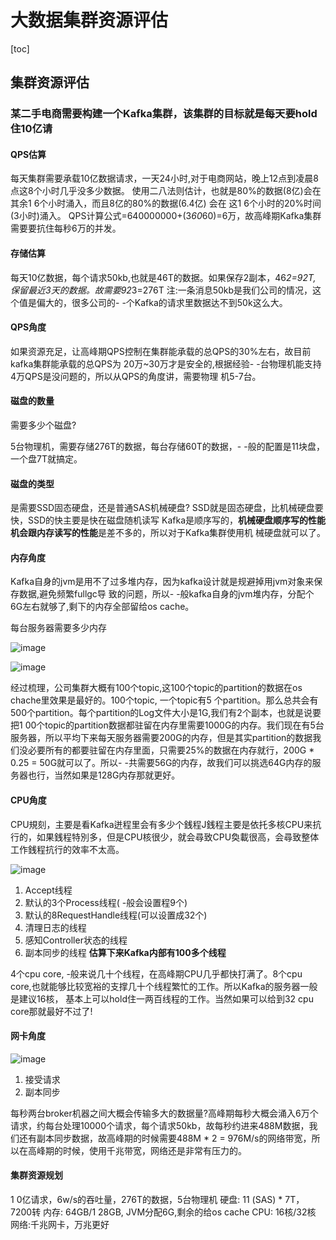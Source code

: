 # 大数据集群资源评估

[toc]

## 集群资源评估

### 某二手电商需要构建一个Kafka集群，该集群的目标就是每天要hold住10亿请

#### QPS估算

每天集群需要承载10亿数据请求，一天24小时,对于电商网站，晚上12点到凌晨8点这8个小时几乎没多少数据。
使用二八法则估计，也就是80%的数据(8亿)会在其余1 6个小时涌入，而且8亿的80%的数据(6.4亿) 会在
这1 6个小时的20%时间(3小时)涌入。
QPS计算公式=640000000+(3*60*60)=6万，故高峰期Kafka集群需要要抗住每秒6万的并发。

#### 存储估算

每天10亿数据，每个请求50kb,也就是46T的数据。如果保存2副本，46*2=92T, 保留最近3天的数据。故需要92*3=276T
注:一条消息50kb是我们公司的情况，这个值是偏大的，很多公司的- -个Kafka的请求里数据达不到50k这么大。

#### QPS角度


如果资源充足，让高峰期QPS控制在集群能承载的总QPS的30%左右，故目前kafka集群能承载的总QPS为
20万~30万才是安全的,根据经验- -台物理机能支持4万QPS是没问题的，所以从QPS的角度讲，需要物理
机5-7台。

#### 磁盘的数量

需要多少个磁盘?

5台物理机，需要存储276T的数据，每台存储60T的数据，- -般的配置是11块盘，一个盘7T就搞定。



#### 磁盘的类型


是需要SSD固态硬盘，还是普通SAS机械硬盘?
SSD就是固态硬盘，比机械硬盘要快，SSD的快主要是快在磁盘随机读写
Kafka是顺序写的，**机械硬盘顺序写的性能机会跟内存读写的性能**是差不多的，所以对于Kafka集群使用机
械硬盘就可以了。



#### 内存角度


Kafka自身的jvm是用不了过多堆内存，因为kafka设计就是规避掉用jvm对象来保存数据,避免频繁fullgc导
致的问题，所以- -般kafka自身的jvm堆内存，分配个6G左右就够了,剩下的内存全部留给os cache。

每台服务器需要多少内存

![image](https://static.lovedata.net/21-05-25-d3728527d610145950dccaa7e67cdf5f.png)

![image](https://static.lovedata.net/21-05-25-5156e846257e20c55eccb9471f955765.png)



经过梳理，公司集群大概有100个topic,这100个topic的partition的数据在os chache里效果是最好的。100个topic, 一个topic有5
个partition。那么总共会有500个partition。每个partition的Log文件大小是1G,我们有2个副本，也就是说要把1 00个topic的partition数据都驻留在内存里需要1000G的内存。我们现在有5台服务器，所以平均下来每天服务器需要200G的内存，但是其实partition的数据我们没必要所有的都要驻留在内存里面，只需要25%的数据在内存就行，200G * 0.25 = 50G就可以了。所以- -共需要56G的内存，故我们可以挑选64G内存的服务器也行，当然如果是128G内存那就更好。



#### CPU角度


CPU規刻，主要是看Kafka迸程里会有多少个銭程J銭程主要是依托多核CPU来抗行的，如果銭程特別多，但是CPU核很少，就会尋致CPU奐載很高，会尋致整体工作銭程抗行的效率不太高。

![image](https://static.lovedata.net/21-05-25-e2ef10cf27ac29af7a67b2ba60d7f22e.png)

1. Accept线程
2. 默认的3个Process线程( -般会设置程9个)
3. 默认的8RequestHandle线程(可以设置成32个)
4. 清理日志的线程
5. 感知Controller状态的线程
6. 副本同步的线程
   **估算下来Kafka内部有100多个线程**



4个cpu core, -般来说几十个线程，在高峰期CPU几乎都快打满了。8个cpu core,也就能够比较宽裕的支撑几十个线程繁忙的工作。所以Kafka的服务器一般是建议16核， 基本上可以hold住一两百线程的工作。当然如果可以给到32 cpu core那就最好不过了!



#### 网卡角度

![image](https://static.lovedata.net/21-05-26-97be4886401a3ada6606c49d0a9ed0d6.png)



1. 接受请求
2. 副本同步

每秒两台broker机器之间大概会传输多大的数据量?高峰期每秒大概会涌入6万个请求，约每台处理10000个请求，每个请求50kb，故每秒约进来488M数据，我们还有副本同步数据，故高峰期的时候需要488M * 2 = 976M/s的网络带宽，所以在高峰期的时候，使用千兆带宽，网络还是非常有压力的。

#### 集群资源规划

1 0亿请求，6w/s的吞吐量，276T的数据，5台物理机
硬盘: 11 (SAS) * 7T，7200转
内存: 64GB/1 28GB, JVM分配6G,剩余的给os cache
CPU: 16核/32核
网络:千兆网卡，万兆更好



